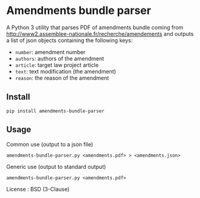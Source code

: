 # Amendments bundle parser

A Python 3 utility that parses PDF of amendments bundle coming from http://www2.assemblee-nationale.fr/recherche/amendements and outputs a list of json objects containing the following keys:

- `number`: amendment number
- `authors`: authors of the amendment
- `article`: target law project article
- `text`: text modification (the amendment)
- `reason`: the reason of the amendment

## Install

```
pip install amendments-bundle-parser
```

## Usage

Common use (output to a json file)

```
amendments-bundle-parser.py <amendments.pdf> > <amendments.json>
```


Generic use (output to standard output)

```
amendments-bundle-parser.py <amendments.pdf>
```

License : BSD (3-Clause)